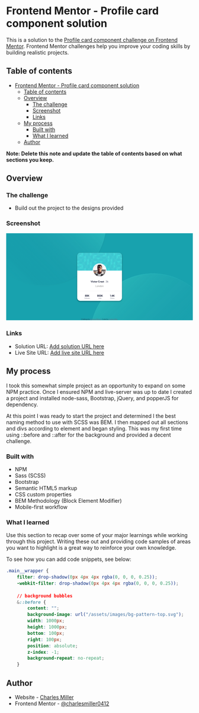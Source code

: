 # Frontend Mentor - Profile card component solution

This is a solution to the [Profile card component challenge on Frontend Mentor](https://www.frontendmentor.io/challenges/profile-card-component-cfArpWshJ). Frontend Mentor challenges help you improve your coding skills by building realistic projects.

## Table of contents

- [Frontend Mentor - Profile card component solution](#frontend-mentor---profile-card-component-solution)
  - [Table of contents](#table-of-contents)
  - [Overview](#overview)
    - [The challenge](#the-challenge)
    - [Screenshot](#screenshot)
    - [Links](#links)
  - [My process](#my-process)
    - [Built with](#built-with)
    - [What I learned](#what-i-learned)
  - [Author](#author)

**Note: Delete this note and update the table of contents based on what sections you keep.**

## Overview

### The challenge

-   Build out the project to the designs provided

### Screenshot

![](./assets/images/screenshot.png)

### Links

-   Solution URL: [Add solution URL here](https://your-solution-url.com)
-   Live Site URL: [Add live site URL here](https://your-live-site-url.com)

## My process

I took this somewhat simple project as an opportunity to expand on some NPM practice. Once I ensured NPM and live-server was up to date I created a project and installed node-sass, Bootstrap, jQuery, and popperJS for dependency.

At this point I was ready to start the project and determined I the best naming method to use with SCSS was BEM. I then mapped out all sections and divs according to element and began styling. This was my first time using ::before and ::after for the background and provided a decent challenge.

### Built with

-   NPM
-   Sass (SCSS)
-   Bootstrap
-   Semantic HTML5 markup
-   CSS custom properties
-   BEM Methodology (Block Element Modifier)
-   Mobile-first workflow

### What I learned

Use this section to recap over some of your major learnings while working through this project. Writing these out and providing code samples of areas you want to highlight is a great way to reinforce your own knowledge.

To see how you can add code snippets, see below:

```css
.main__wrapper {
    filter: drop-shadow(0px 4px 4px rgba(0, 0, 0, 0.25));
    -webkit-filter: drop-shadow(0px 4px 4px rgba(0, 0, 0, 0.25));

    // background bubbles
    &::before {
        content: "";
        background-image: url("/assets/images/bg-pattern-top.svg");
        width: 1000px;
        height: 1000px;
        bottom: 100px;
        right: 100px;
        position: absolute;
        z-index: -1;
        background-repeat: no-repeat;
    }
```

## Author

-   Website - [Charles Miller](https://www.charlesmiller.dev)
-   Frontend Mentor - [@charlesmiller0412](https://www.frontendmentor.io/profile/charlesmiller0412)
